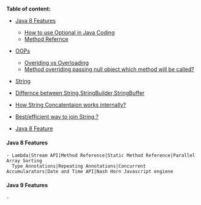 **Table of content:**

- [Java 8 Features]()

  - [How to use Optional in Java Coding]()
  - [Method Refernce]()

- [OOPs]()

  - [Overiding vs Overloading]()
  - [Method overriding passing null object,which method will be called?]()

- [String]()
- [Differnce between String,StringBuilder,StringBuffer]()
- [How String Concatentaion works internally?](https://www.codementor.io/@nikunjgupta/behind-the-scene-of-a-concatenation-of-two-strings-using-plus-operator-10ad7v8f38)
- [Best/efficient way to join String ?](https://www.baeldung.com/java-string-concatenation-methods)

- [Java 8 Feature](#java8)

<a id="java8"></a>

#### Java 8 Features

    - Lambda|Stream API|Method Reference|Static Method Reference|Parallel Array Sorting
      Type Annotations|Repeating Annotations|Concurrent Accumularators|Date and Time API|Nash Horn Javascript engiene

<a id="java8"></a>

#### Java 9 Features

    -
